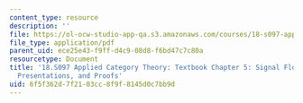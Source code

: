 ```yaml
---
content_type: resource
description: ''
file: https://ol-ocw-studio-app-qa.s3.amazonaws.com/courses/18-s097-applied-category-theory-january-iap-2019/6f5f362d7f2103cc8f9f8145d0c7bb9d_18-s097iap19ch5.pdf
file_type: application/pdf
parent_uid: ece25e43-f9ff-d4c9-08d8-f6bd47c7c80a
resourcetype: Document
title: '18.S097 Applied Category Theory: Textbook Chapter 5: Signal Flow Graphs: Props,
  Presentations, and Proofs'
uid: 6f5f362d-7f21-03cc-8f9f-8145d0c7bb9d
---
```

